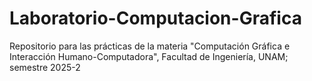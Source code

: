 # Laboratorio-Computacion-Grafica
 Repositorio para las prácticas de la materia "Computación Gráfica e Interacción Humano-Computadora", Facultad de Ingeniería, UNAM; semestre 2025-2
